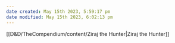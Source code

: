 ```yaml
---
date created: May 15th 2023, 5:59:17 pm
date modified: May 15th 2023, 6:02:13 pm
---
```


[[D&D/TheCompendium/content/Ziraj the Hunter|Ziraj the Hunter]]
